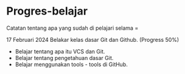 # Progres-belajar
Catatan tentang apa yang sudah di pelajari selama =

17 Februari  2024
Belakar kelas dasar Git dan Github. (Progress 50%)  
* Belajar tentang apa itu VCS dan Git.  
* Belajar tentang pengetahuan dasar Git.  
* Belajar menggunakan tools - tools di GitHub.  
